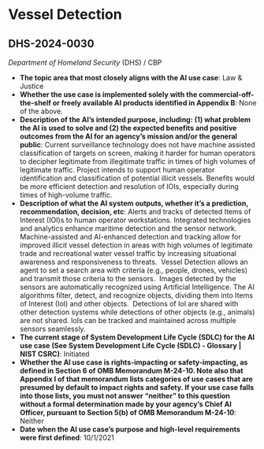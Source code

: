 # Vessel Detection
## DHS-2024-0030
_Department of Homeland Security_ (DHS) / CBP


+ **The topic area that most closely aligns with the AI use case**: Law & Justice
+ **Whether the use case is implemented solely with the commercial-off-the-shelf or freely available AI products identified in Appendix B**: None of the above.
+ **Description of the AI’s intended purpose, including: (1) what problem the AI is used to solve and (2) the expected benefits and positive outcomes from the AI for an agency’s mission and/or the general public**: Current surveillance technology does not have machine assisted classification of targets on screen, making it harder for human operators to decipher legitimate from illegitimate traffic in times of high volumes of legitimate traffic.  Project intends to support human operator identification and classification of potential illicit vessels.  Benefits would be more efficient detection and resolution of IOIs, especially during times of high-volume traffic.
+ **Description of what the AI system outputs, whether it’s a prediction, recommendation, decision, etc**: Alerts and tracks of detected Items of Interest (IOI)s to human operator workstations.
Integrated technologies and analytics enhance maritime detection and the sensor network. Machine-assisted and AI-enhanced detection and tracking allow for improved illicit vessel detection in areas with high volumes of legitimate trade and recreational water vessel traffic by increasing situational awareness and responsiveness to threats.  Vessel Detection allows an agent to set a search area with criteria (e.g., people, drones, vehicles) and transmit those criteria to the sensors.  Images detected by the sensors are automatically recognized using Artificial Intelligence. The AI algorithms filter, detect, and recognize objects, dividing them into Items of Interest (IoI) and other objects.  Detections of IoI are shared with other detection systems while detections of other objects (e.g., animals) are not shared. IoIs can be tracked and maintained across multiple sensors seamlessly. 
+ **The current stage of System Development Life Cycle (SDLC) for the AI use case (See System Development Life Cycle (SDLC) - Glossary | NIST CSRC)**: Initiated
+ **Whether the AI use case is rights-impacting or safety-impacting, as defined in Section 6 of OMB Memorandum M-24-10. Note also that Appendix I of that memorandum lists categories of use cases that are presumed by default to impact rights and safety. If your use case falls into those lists, you must not answer “neither” to this question without a formal determination made by your agency’s Chief AI Officer, pursuant to Section 5(b) of OMB Memorandum M-24-10**: Neither
+ **Date when the AI use case’s purpose and high-level requirements were first defined**: 10/1/2021